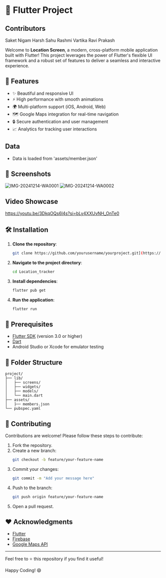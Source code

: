 # 🚀 Flutter Project 

## Contributors
Saket Nigam
Harsh Sahu
Rashmi Vartika
Ravi Prakash

Welcome to **Location Screen**, a modern, cross-platform mobile application built with Flutter! This project leverages the power of Flutter's flexible UI framework and a robust set of features to deliver a seamless and interactive experience.

## 🌟 Features

- ✨ Beautiful and responsive UI
- ⚡ High performance with smooth animations
- 🌍 Multi-platform support (iOS, Android, Web)
- 🗺️ Google Maps integration for real-time navigation
- 🔒 Secure authentication and user management
- 📈 Analytics for tracking user interactions

## Data 
- Data is loaded from 'assets/member.json'

## 📱 Screenshots

![IMG-20241214-WA0001](https://github.com/user-attachments/assets/32ef2de8-5df7-4303-8187-0b6cc310a814)
![IMG-20241214-WA0002](https://github.com/user-attachments/assets/604f77d7-0237-4b5f-8b75-02eb16067181)



## Video Showcase
 https://youtu.be/3DkqOQs6l4s?si=bLy4XXUvNH_OnTe0

## 🛠️ Installation

1. **Clone the repository**:
   ```bash
   git clone https://github.com/yourusername/yourproject.git](https://github.com/Saket045/Location_tracker.git
   ```

2. **Navigate to the project directory**:
   ```bash
   cd Location_tracker
   ```

3. **Install dependencies**:
   ```bash
   flutter pub get
   ```

4. **Run the application**:
   ```bash
   flutter run
   ```

## 🚦 Prerequisites

- [Flutter SDK](https://docs.flutter.dev/get-started/install) (version 3.0 or higher)
- [Dart](https://dart.dev/get-dart)
- Android Studio or Xcode for emulator testing

## 📂 Folder Structure

```
project/
├── lib/
│   ├── screens/
│   ├── widgets/
│   ├── models/
│   └── main.dart
├── assets/
│   ├── members.json
└── pubspec.yaml
```

## 🤝 Contributing

Contributions are welcome! Please follow these steps to contribute:

1. Fork the repository.
2. Create a new branch:
   ```bash
   git checkout -b feature/your-feature-name
   ```
3. Commit your changes:
   ```bash
   git commit -m "Add your message here"
   ```
4. Push to the branch:
   ```bash
   git push origin feature/your-feature-name
   ```
5. Open a pull request.

## ❤️ Acknowledgments

- [Flutter](https://flutter.dev/)
- [Firebase](https://firebase.google.com/)
- [Google Maps API](https://developers.google.com/maps/documentation)

---

Feel free to ⭐ this repository if you find it useful!

Happy Coding! 😄

